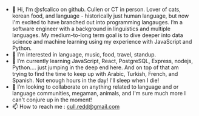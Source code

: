 - 👋 Hi, I’m @sfcalico on github. Cullen or CT in person. Lover of cats, korean food, and language - historically just human language,
but now I'm excited to have branched out into programming langauges. I’m a software engineer with a background in linguistics and multiple languages. My medium-to-long term goal is to dive deeper into data science and machine learning using my experience with JavaScript and Python. 
- 👀 I’m interested in language, music, food, travel, standup.
- 🌱 I’m currently learning JavaScript, React, PostgreSQL, Express, nodejs, Python.... just jumping in the deep end here. And on top of that am trying to find the time to keep up with Arabic, Turkish, French, and Spanish. Not enough hours in the day! I'll sleep when I die!
- 💞️ I’m looking to collaborate on anything related to language and or language communities, megaman, animals, and I'm sure much more I can't conjure up in the moment!
- 📫 How to reach me : cull.redd@gmail.com

<!---
sfcalico/sfcalico is a ✨ special ✨ repository because its `README.md` (this file) appears on your GitHub profile.
You can click the Preview link to take a look at your changes.
--->
